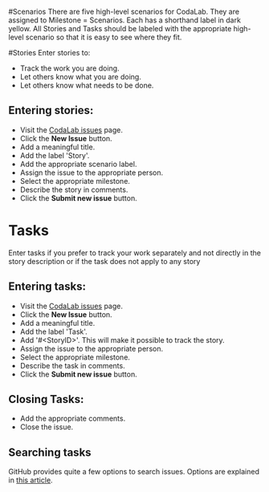 #Scenarios
There are five high-level scenarios for CodaLab. They are assigned to Milestone = Scenarios. Each has a shorthand label in dark yellow. All Stories and Tasks should be labeled with the appropriate high-level scenario so that it is easy to see where they fit.

#Stories
Enter stories to:
* Track the work you are doing.
* Let others know what you are doing.
* Let others know what needs to be done.

## Entering stories:
* Visit the [CodaLab issues](https://github.com/codalab/codalab/issues?state=open) page.
* Click the **New Issue** button.
* Add a meaningful title.
* Add the label 'Story'.
* Add the appropriate scenario label.
* Assign the issue to the appropriate person.
* Select the appropriate milestone.
* Describe the story in comments.
* Click the **Submit new issue** button.

# Tasks
Enter tasks if you prefer to track your work separately and not directly in the story description or if the task does not apply to any story
## Entering tasks:
* Visit the [CodaLab issues](https://github.com/codalab/codalab/issues?state=open) page.
* Click the **New Issue** button.
* Add a meaningful title.
* Add the label 'Task'.
* Add '#&lt;StoryID&gt;'. This will make it possible to track the story.
* Assign the issue to the appropriate person.
* Select the appropriate milestone.
* Describe the task in comments.
* Click the **Submit new issue** button.

## Closing Tasks:
* Add the appropriate comments.
* Close the issue.

## Searching tasks
GitHub provides quite a few options to search issues. Options are explained in [this article](https://help.github.com/articles/searching-issues). 